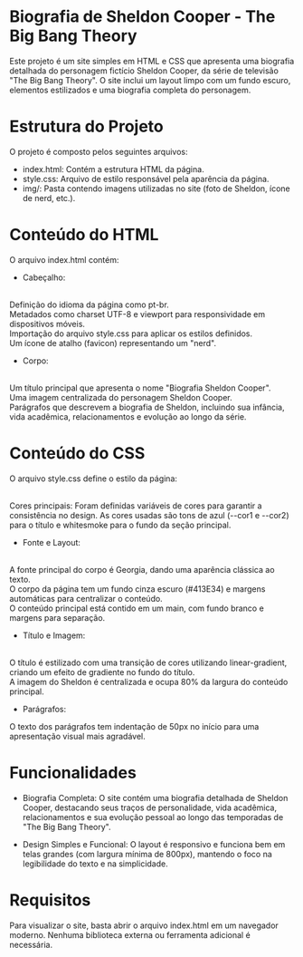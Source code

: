 # Biografia de Sheldon Cooper - The Big Bang Theory
Este projeto é um site simples em HTML e CSS que apresenta uma biografia detalhada do personagem fictício Sheldon Cooper, da série de televisão "The Big Bang Theory". O site inclui um layout limpo com um fundo escuro, elementos estilizados e uma biografia completa do personagem.

# Estrutura do Projeto
O projeto é composto pelos seguintes arquivos:

- index.html: Contém a estrutura HTML da página.
- style.css: Arquivo de estilo responsável pela aparência da página.
- img/: Pasta contendo imagens utilizadas no site (foto de Sheldon, ícone de nerd, etc.).

# Conteúdo do HTML
O arquivo index.html contém:

- Cabeçalho:

<br> Definição do idioma da página como pt-br.
<br> Metadados como charset UTF-8 e viewport para responsividade em dispositivos móveis.
<br> Importação do arquivo style.css para aplicar os estilos definidos.
<br> Um ícone de atalho (favicon) representando um "nerd".

- Corpo:

<br> Um título principal que apresenta o nome "Biografia Sheldon Cooper".
<br> Uma imagem centralizada do personagem Sheldon Cooper.
<br> Parágrafos que descrevem a biografia de Sheldon, incluindo sua infância, vida acadêmica, relacionamentos e evolução ao longo da série.

# Conteúdo do CSS
O arquivo style.css define o estilo da página:

<br> Cores principais: Foram definidas variáveis de cores para garantir a consistência no design. As cores usadas são tons de azul (--cor1 e --cor2) para o título e whitesmoke para o fundo da seção principal.

- Fonte e Layout:

<br> A fonte principal do corpo é Georgia, dando uma aparência clássica ao texto.
<br> O corpo da página tem um fundo cinza escuro (#413E34) e margens automáticas para centralizar o conteúdo.
<br> O conteúdo principal está contido em um main, com fundo branco e margens para separação.

- Título e Imagem:

<br> O título é estilizado com uma transição de cores utilizando linear-gradient, criando um efeito de gradiente no fundo do título.
<br> A imagem do Sheldon é centralizada e ocupa 80% da largura do conteúdo principal.
- Parágrafos:

O texto dos parágrafos tem indentação de 50px no início para uma apresentação visual mais agradável.

# Funcionalidades
- Biografia Completa: O site contém uma biografia detalhada de Sheldon Cooper, destacando seus traços de personalidade, vida acadêmica, relacionamentos e sua evolução pessoal ao longo das temporadas de "The Big Bang Theory".

- Design Simples e Funcional: O layout é responsivo e funciona bem em telas grandes (com largura mínima de 800px), mantendo o foco na legibilidade do texto e na simplicidade.

# Requisitos
Para visualizar o site, basta abrir o arquivo index.html em um navegador moderno. Nenhuma biblioteca externa ou ferramenta adicional é necessária.

